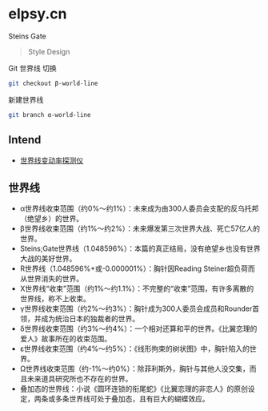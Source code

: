 # elpsy.cn

Steins Gate

> Style Design

Git 世界线 切换

```sh
git checkout β-world-line
```

新建世界线

```sh
git branch α-world-line
```

## Intend

- [世界线变动率探测仪](https://zh.moegirl.org/%E4%B8%96%E7%95%8C%E7%BA%BF%E5%8F%98%E5%8A%A8%E7%8E%87%E6%8E%A2%E6%B5%8B%E4%BB%AA)

## 世界线

- α世界线收束范围（约0%～约1%）：未来成为由300人委员会支配的反乌托邦（绝望乡）的世界。
- β世界线收束范围（约1%～约2%）：未来爆发第三次世界大战、死亡57亿人的世界。
- Steins;Gate世界线（1.048596%）：本篇的真正结局，没有绝望乡也没有世界大战的美好世界。
- R世界线（1.048596%+或-0.000001%）：胸针因Reading Steiner超负荷而从世界消失的世界。
- X世界线“收束”范围（约1%～约1.1%）：不完整的“收束”范围，有许多离散的世界线，称不上收束。
- γ世界线收束范围（约2%～约3%）：胸针成为300人委员会成员和Rounder首领，并成为统治日本的独裁者的世界。
- δ世界线收束范围（约3%～约4%）：一个相对还算和平的世界。《比翼恋理的爱人》故事所在的收束范围。
- ε世界线收束范围（约4%～约5%）：《线形拘束的树状图》中，胸针陷入的世界。
- Ω世界线收束范围（约-1%～约0%）：除菲利斯外，胸针与其他人没交集，而且未来道具研究所也不存在的世界。
- 叠加态的世界线：小说《圆环连锁的衔尾蛇》《比翼恋理的非恋人》的原创设定，两条或多条世界线可处于叠加态，且有巨大的蝴蝶效应。

